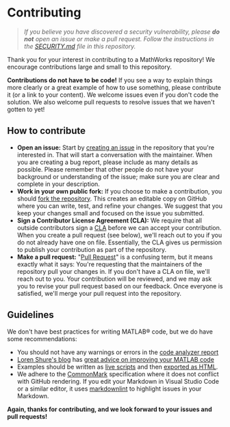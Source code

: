 # Contributing

>_If you believe you have discovered a security vulnerability, please **do not** open an issue or make a pull request.  Follow the instructions in the [SECURITY.md](SECURITY.md) file in this repository._

Thank you for your interest in contributing to a MathWorks repository!  We encourage contributions large and small to this repository.  

**Contributions do not have to be code!** If you see a way to explain things more clearly or a great example of how to use something, please contribute it (or a link to your content).  We welcome issues even if you don't code the solution.  We also welcome pull requests to resolve issues that we haven't gotten to yet!

## How to contribute

* **Open an issue:** Start by [creating an issue](https://docs.github.com/en/issues/tracking-your-work-with-issues/creating-an-issue) in the repository that you're interested in.  That will start a conversation with the maintainer.  When you are creating a bug report, please include as many details as possible.  Please remember that other people do not have your background or understanding of the issue; make sure you are clear and complete in your description.
* **Work in your own public fork:** If you choose to make a contribution, you should [fork the repository](https://docs.github.com/en/get-started/quickstart/fork-a-repo).  This creates an editable copy on GitHub where you can write, test, and refine your changes.  We suggest that you keep your changes small and focused on the issue you submitted.
* **Sign a Contributor License Agreement (CLA):** We require that all outside contributors sign a [CLA](https://en.wikipedia.org/wiki/Contributor_License_Agreement) before we can accept your contribution.  When you create a pull request (see below), we'll reach out to you if you do not already have one on file.  Essentially, the CLA gives us permission to publish your contribution as part of the repository.
* **Make a pull request:** "[Pull Request](https://docs.github.com/en/pull-requests/collaborating-with-pull-requests/proposing-changes-to-your-work-with-pull-requests/about-pull-requests)" is a confusing term, but it means exactly what it says:  You're requesting that the maintainers of the repository pull your changes in.  If you don't have a CLA on file, we'll reach out to you.  Your contribution will be reviewed, and we may ask you to revise your pull request based on our feedback.  Once everyone is satisfied, we'll merge your pull request into the repository.

## Guidelines

We don't have best practices for writing MATLAB&reg; code, but we do have some recommendations:

* You should not have any warnings or errors in the [code analyzer report](http://www.mathworks.com/help/matlab/matlab_prog/matlab-code-analyzer-report.html)
* [Loren Shure's blog](https://blogs.mathworks.com/loren) has [great advice on improving your MATLAB code](https://blogs.mathworks.com/loren/category/best-practice/)
* Examples should be written as [live scripts](https://www.mathworks.com/help/matlab/matlab_prog/what-is-a-live-script-or-function.html) and then [exported as HTML](https://www.mathworks.com/help/matlab/matlab_prog/share-live-scripts.html).
* We adhere to the [CommonMark](https://commonmark.org/) specification where it does not conflict with GitHub rendering.  If you edit your Markdown in Visual Studio Code or a similar editor, it uses [markdownlint](https://github.com/DavidAnson/markdownlint) to highlight issues in your Markdown.

**Again, thanks for contributing, and we look forward to your issues and pull requests!**
